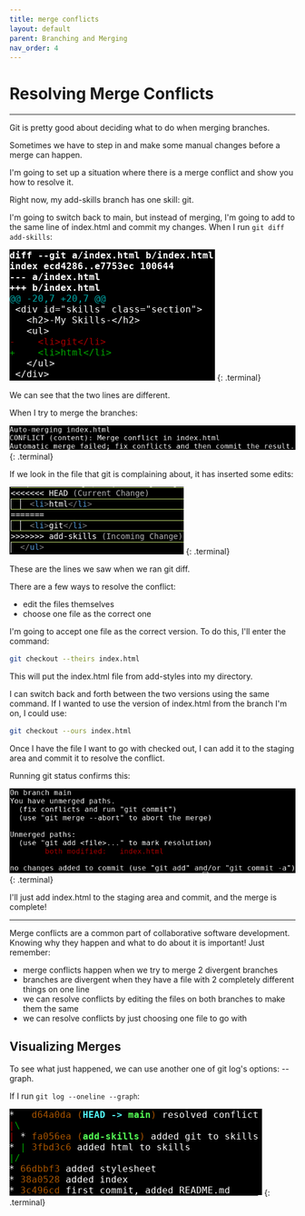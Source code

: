 ```yaml
---
title: merge conflicts
layout: default
parent: Branching and Merging
nav_order: 4
---
```


# Resolving Merge Conflicts
---

Git is pretty good about deciding what to do when merging branches. 

Sometimes we have to step in and make some manual changes before a merge can happen. 

I'm going to set up a situation where there is a merge conflict and show you how to resolve it.

Right now, my add-skills branch has one skill: git.

I'm going to switch back to main, but instead of merging, I'm going to add to the same line of index.html and commit my changes. When I run ```git diff add-skills```:

![diff conflict](../images/merge-conflicts/diff-conflict.png)
{: .terminal}

We can see that the two lines are different.

When I try to merge the branches:

![conflict msg](../images/merge-conflicts/conflict-msg.png)
{: .terminal}

If we look in the file that git is complaining about, it has inserted some edits:

![conflict edit](../images/merge-conflicts/conflict-edit.png)
{: .terminal}

These are the lines we saw when we ran git diff. 

There are a few ways to resolve the conflict:
* edit the files themselves
* choose one file as the correct one

I'm going to accept one file as the correct version. To do this, I'll enter the command:

```bash
git checkout --theirs index.html
```
This will put the index.html file from add-styles into my directory. 

I can switch back and forth between the two versions using the same command. If I wanted to use the version of index.html from the branch I'm on, I could use:

```bash
git checkout --ours index.html
```

Once I have the file I want to go with checked out, I can add it to the staging area and commit it to resolve the conflict.

Running git status confirms this:

![unmerged paths](../images/merge-conflicts/unmerged-paths.png)
{: .terminal}

I'll just add index.html to the staging area and commit, and the merge is complete!

---

Merge conflicts are a common part of collaborative software development. Knowing why they happen and what to do about it is important! Just remember:

* merge conflicts happen when we try to merge 2 divergent branches
* branches are divergent when they have a file with 2 completely different things on one line
* we can resolve conflicts by editing the files on both branches to make them the same
* we can resolve conflicts by just choosing one file to go with

## Visualizing Merges

To see what just happened, we can use another one of git log's options: --graph.

If I run ```git log --oneline --graph```:

![merge graph](../images/merge-conflicts/resolved.png)
{: .terminal}